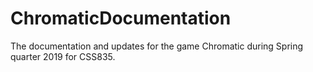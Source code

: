 # ChromaticDocumentation
The documentation and updates for the game Chromatic during Spring quarter 2019 for CSS835.
